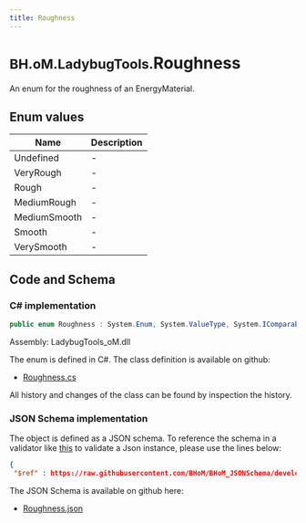 ```yaml
---
title: Roughness
---
```


# <small>BH.oM.LadybugTools.</small>**Roughness**

An enum for the roughness of an EnergyMaterial.

## Enum values

| Name            | Description                                                    |
|-----------------|----------------------------------------------------------------|
| Undefined |  -  |
| VeryRough |  -  |
| Rough |  -  |
| MediumRough |  -  |
| MediumSmooth |  -  |
| Smooth |  -  |
| VerySmooth |  -  |


## Code and Schema

### C# implementation

``` C# title="C#"
public enum Roughness : System.Enum, System.ValueType, System.IComparable, System.ISpanFormattable, System.IFormattable, System.IConvertible
```

Assembly: LadybugTools_oM.dll

The enum is defined in C#. The class definition is available on github:

- [Roughness.cs](https://github.com/BHoM/LadybugTools_Toolkit/blob/develop/LadybugTools_oM/Enum\Roughness.cs)

All history and changes of the class can be found by inspection the history.
### JSON Schema implementation

The object is defined as a JSON schema. To reference the schema in a validator like [this](https://www.jsonschemavalidator.net/) to validate a Json instance, please use the lines below:

``` json title="JSON Schema"
{
 "$ref" : https://raw.githubusercontent.com/BHoM/BHoM_JSONSchema/develop/LadybugTools_oM/Roughness.json}
```

The JSON Schema is available on github here:

- [Roughness.json](https://github.com/BHoM/BHoM_JSONSchema/blob/develop/LadybugTools_oM/Roughness.json)
